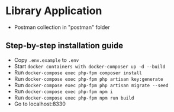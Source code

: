 # Library Application

- Postman collection in "postman" folder

## Step-by-step installation guide
- Copy `.env.example` to `.env`
- Start `docker containers with docker-composer up -d --build`
- Run `docker-compose exec php-fpm composer install`
- Run `docker-compose exec php-fpm php artisan key:generate`
- Run `docker-compose exec php-fpm php artisan migrate --seed`
- Run `docker-compose exec php-fpm npm i`
- Run `docker-compose exec php-fpm npm run build`
- Go to localhost:8330
